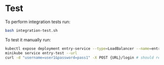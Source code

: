 # Test

To perform integration tests run:

```sh
bash integration-test.sh
```

To test it manually run:

```sh
kubectl expose deployment entry-service --type=LoadBalancer --name=entry-test # if ingress does not work correctly
minikube service entry-test --url
curl -d "username=user1&password=pass1" -X POST {URL}/login # should return token
```